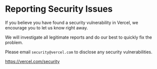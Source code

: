 # Reporting Security Issues

If you believe you have found a security vulnerability in Vercel, we encourage you to let us know right away.

We will investigate all legitimate reports and do our best to quickly fix the problem.

Please email `security@vercel.com` to disclose any security vulnerabilities.

https://vercel.com/security
